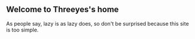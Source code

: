 ## Welcome to Threeyes's home

As people say, lazy is as lazy does, so don't be surprised because this site is too simple.